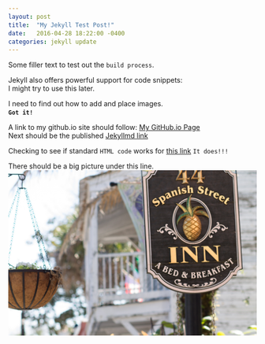 ```yaml
---
layout: post
title:  "My Jekyll Test Post!"
date:   2016-04-28 18:22:00 -0400
categories: jekyll update
---
```

Some filler text to test out the `build process`.

Jekyll also offers powerful support for code snippets:  
I might try to use this later.

I need to find out how to add and place images.  
**`Got it!`**


A link to my github.io site should follow: [My GitHub.io Page][my-github.io-page]  
Next should be the published [Jekyllmd link][my-jekyll-site]

Checking to see if standard `HTML code` works for <a href="https://olzaragoza.github.io" target="blank">this link</a>  `It does!!!`

[my-github.io-page]: https://olzaragoza.github.io
[my-jekyll-site]: https://olzaragoza.github.io/jekyllmd

There should be a big picture under this line.  
![st augustine](/images/dpitest_0004.jpg "44 Spanish St, St Augustine, FL")